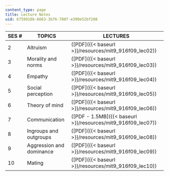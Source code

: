 ```yaml
---
content_type: page
title: Lecture Notes
uid: 6759918b-6663-3b76-700f-e399e52bf208
---
```


| SES # | TOPICS | LECTURES |
| --- | --- | --- |
| 2 | Altruism | ([PDF]({{< baseurl >}}/resources/mit9_916f09_lec02)) |
| 3 | Morality and norms | ([PDF]({{< baseurl >}}/resources/mit9_916f09_lec03)) |
| 4 | Empathy | ([PDF]({{< baseurl >}}/resources/mit9_916f09_lec04)) |
| 5 | Social perception | ([PDF]({{< baseurl >}}/resources/mit9_916f09_lec05)) |
| 6 | Theory of mind | ([PDF]({{< baseurl >}}/resources/mit9_916f09_lec06)) |
| 7 | Communication | ([PDF - 1.5MB]({{< baseurl >}}/resources/mit9_916f09_lec07)) |
| 8 | Ingroups and outgroups | ([PDF]({{< baseurl >}}/resources/mit9_916f09_lec08)) |
| 9 | Aggression and dominance | ([PDF]({{< baseurl >}}/resources/mit9_916f09_lec09)) |
| 10 | Mating | ([PDF]({{< baseurl >}}/resources/mit9_916f09_lec10))